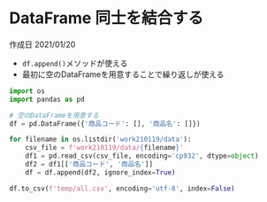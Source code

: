 # DataFrame 同士を結合する

作成日 2021/01/20

- `df.append()`メソッドが使える
- 最初に空のDataFrameを用意することで繰り返しが使える

```python
import os
import pandas as pd

# 空のDataFrameを用意する
df = pd.DataFrame({'商品コード': [], '商品名': []})

for filename in os.listdir('work210119/data'):
    csv_file = f'work210119/data/{filename}'
    df1 = pd.read_csv(csv_file, encoding='cp932', dtype=object)
    df2 = df1[['商品コード', '商品名']]
    df = df.append(df2, ignore_index=True)

df.to_csv(f'temp/all.csv', encoding='utf-8', index=False)
```
